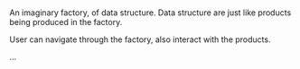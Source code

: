 ### 
An imaginary factory, of data structure. Data structure are just like products being produced in the factory.

User can navigate through the factory, also interact with the products.


...
